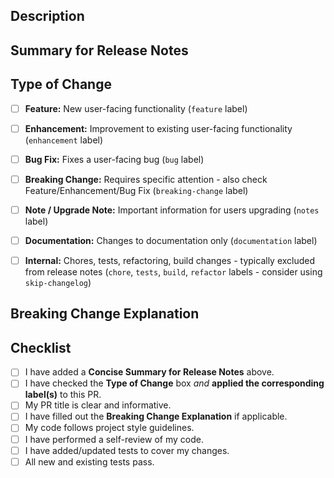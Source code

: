 <!--
Thank you for contributing! Please provide the following information.
-->

## Description

<!-- Briefly describe the change and link any related issues (e.g., `Fixes #123`). -->


## Summary for Release Notes

<!--
**REQUIRED:** Write a concise (1-2 sentence) summary of this change **as you would like it to appear in the release notes.**
Example: "Improved performance of the user lookup API."
-->


## Type of Change

<!--
**REQUIRED:** Check the most appropriate box AND **apply the corresponding label** to this PR.
This determines where your change appears in the release notes.
-->

- [ ] **Feature:** New user-facing functionality (`feature` label)
- [ ] **Enhancement:** Improvement to existing user-facing functionality (`enhancement` label)
- [ ] **Bug Fix:** Fixes a user-facing bug (`bug` label)
- [ ] **Breaking Change:** Requires specific attention - also check Feature/Enhancement/Bug Fix (`breaking-change` label)
- [ ] **Note / Upgrade Note:** Important information for users upgrading (`notes` label)
- [ ] **Documentation:** Changes to documentation only (`documentation` label)
- [ ] **Internal:** Chores, tests, refactoring, build changes - typically excluded from release notes (`chore`, `tests`, `build`, `refactor` labels - consider using `skip-changelog`)


## Breaking Change Explanation

<!--
**REQUIRED if the 'breaking-change' label is applied.**
Detail the impact and any necessary migration steps.
-->


## Checklist

- [ ] I have added a **Concise Summary for Release Notes** above.
- [ ] I have checked the **Type of Change** box *and* **applied the corresponding label(s)** to this PR.
- [ ] My PR title is clear and informative.
- [ ] I have filled out the **Breaking Change Explanation** if applicable.
- [ ] My code follows project style guidelines.
- [ ] I have performed a self-review of my code.
- [ ] I have added/updated tests to cover my changes.
- [ ] All new and existing tests pass.
